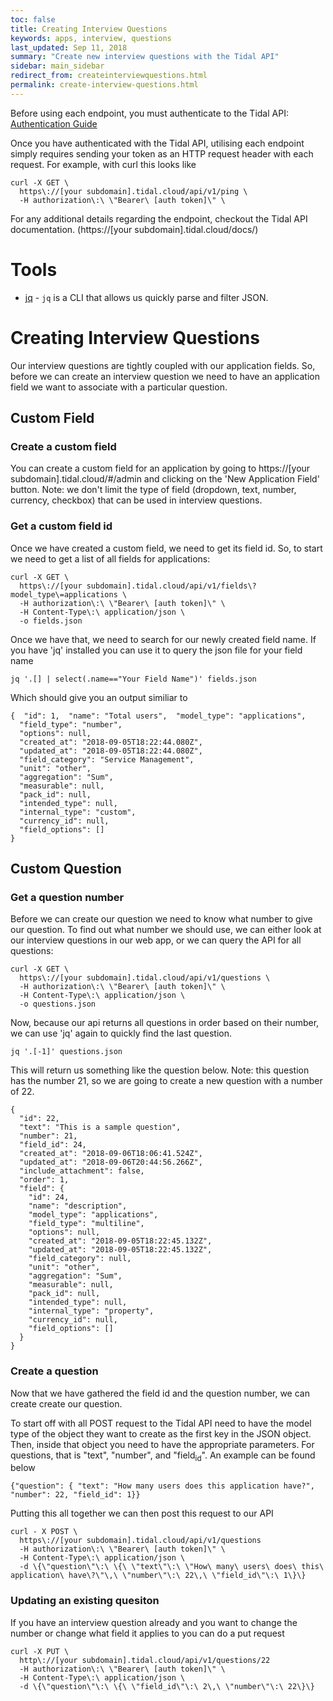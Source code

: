 ```yaml
---
toc: false
title: Creating Interview Questions
keywords: apps, interview, questions
last_updated: Sep 11, 2018
summary: "Create new interview questions with the Tidal API"
sidebar: main_sidebar
redirect_from: createinterviewquestions.html
permalink: create-interview-questions.html
---
```


Before using each endpoint, you must authenticate to the Tidal API:
[Authentication Guide](authenticate.html)

Once you have authenticated with the Tidal API, utilising each endpoint simply requires sending your token as an HTTP request header with each request. For example, with curl this looks like

    curl -X GET \
      https\://[your subdomain].tidal.cloud/api/v1/ping \
      -H authorization\:\ \"Bearer\ [auth token]\" \

For any additional details regarding the endpoint, checkout the Tidal API documentation.
(https://[your subdomain].tidal.cloud/docs/)

# Tools

 * [jq](https://stedolan.github.io/jq/) - `jq` is a CLI that allows us quickly parse and filter JSON.

# Creating Interview Questions

Our interview questions are tightly coupled with our application fields. So, before we can create an interview question we need to have an application field we want to associate with a particular question.

## Custom Field

### Create a custom field

You can create a custom field for an application by going to https://[your subdomain].tidal.cloud/#/admin and clicking on the 'New Application Field' button. Note: we don't limit the type of field (dropdown, text, number, currency, checkbox) that can be used in interview questions.

### Get a custom field id

Once we have created a custom field, we need to get its field id. So, to start we need to get a list of all fields for applications:

    curl -X GET \
      https\://[your subdomain].tidal.cloud/api/v1/fields\?model_type\=applications \
      -H authorization\:\ \"Bearer\ [auth token]\" \
      -H Content-Type\:\ application/json \
      -o fields.json


Once we have that, we need to search for our newly created field name. If you have 'jq' installed you can use it to query the json file for your field name

    jq '.[] | select(.name=="Your Field Name")' fields.json

Which should give you an output similiar to

    {  "id": 1,  "name": "Total users",  "model_type": "applications",
      "field_type": "number",
      "options": null,
      "created_at": "2018-09-05T18:22:44.080Z",
      "updated_at": "2018-09-05T18:22:44.080Z",
      "field_category": "Service Management",
      "unit": "other",
      "aggregation": "Sum",
      "measurable": null,
      "pack_id": null,
      "intended_type": null,
      "internal_type": "custom",
      "currency_id": null,
      "field_options": []
    }


## Custom Question

### Get a question number

Before we can create our question we need to know what number to give our question. To find out what number we should use, we can either look at our interview questions in our web app, or we can query the API for all questions:

    curl -X GET \
      https\://[your subdomain].tidal.cloud/api/v1/questions \
      -H authorization\:\ \"Bearer\ [auth token]\" \
      -H Content-Type\:\ application/json \
      -o questions.json

Now, because our api returns all questions in order based on their number, we can use 'jq' again to quickly find the last question.

    jq '.[-1]' questions.json

This will return us something like the question below. Note: this question has the number 21, so we are going to create a new question with a number of 22.

    {
      "id": 22,
      "text": "This is a sample question",
      "number": 21,
      "field_id": 24,
      "created_at": "2018-09-06T18:06:41.524Z",
      "updated_at": "2018-09-06T20:44:56.266Z",
      "include_attachment": false,
      "order": 1,
      "field": {
        "id": 24,
        "name": "description",
        "model_type": "applications",
        "field_type": "multiline",
        "options": null,
        "created_at": "2018-09-05T18:22:45.132Z",
        "updated_at": "2018-09-05T18:22:45.132Z",
        "field_category": null,
        "unit": "other",
        "aggregation": "Sum",
        "measurable": null,
        "pack_id": null,
        "intended_type": null,
        "internal_type": "property",
        "currency_id": null,
        "field_options": []
      }
    }

### Create a question

Now that we have gathered the field id and the question number, we can create create our question.

To start off with all POST request to the Tidal API need to have the model type of the object they want to create as the first key in the JSON object. Then, inside that object you need to have the appropriate parameters. For questions, that is "text", "number", and "field<sub>id</sub>". An example can be found below

    {"question": { "text": "How many users does this application have?", "number": 22, "field_id": 1}}

Putting this all together we can then post this request to our API

    curl - X POST \
      https\://[your subdomain].tidal.cloud/api/v1/questions
      -H authorization\:\ \"Bearer\ [auth token]\" \
      -H Content-Type\:\ application/json \
      -d \{\"question\"\:\ \{\ \"text\"\:\ \"How\ many\ users\ does\ this\ application\ have\?\"\,\ \"number\"\:\ 22\,\ \"field_id\"\:\ 1\}\}


### Updating an existing quesiton

If you have an interview question already and you want to change the number or change what field it applies to you can do a put request

    curl -X PUT \
      http\://[your subdomain].tidal.cloud/api/v1/questions/22
      -H authorization\:\ \"Bearer\ [auth token]\" \
      -H Content-Type\:\ application/json \
      -d \{\"question\"\:\ \{\ \"field_id\"\:\ 2\,\ \"number\"\:\ 22\}\}
